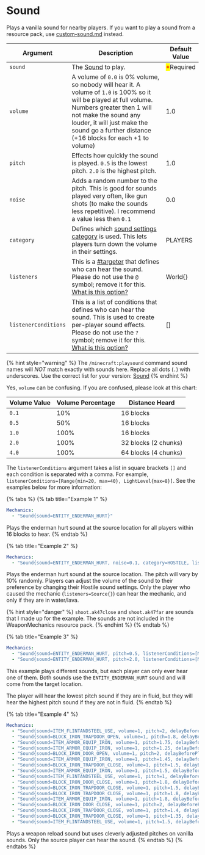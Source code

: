 # Sound

Plays a vanilla sound for nearby players. If you want to play a sound from a resource pack, use [custom-sound.md](custom-sound.md "mention") instead.

<table><thead><tr><th>Argument</th><th width="392.3333333333333">Description</th><th>Default Value</th></tr></thead><tbody><tr><td><code>sound</code></td><td>The <a data-mention href="https://app.gitbook.com/s/IIUkVnlH40vVBzLhWWQ8/references#sound">Sound</a> to play.</td><td><mark style="color:red;">*</mark>Required</td></tr><tr><td><code>volume</code></td><td>A volume of <code>0.0</code> is 0% volume, so nobody will hear it. A volume of <code>1.0</code> is 100% so it will be played at full volume. Numbers greater then 1 will not make the sound any louder, it will just make the sound go a further distance (+16 blocks for each +1 to volume)</td><td>1.0</td></tr><tr><td><code>pitch</code></td><td>Effects how quickly the sound is played. <code>0.5</code> is the lowest pitch. <code>2.0</code> is the highest pitch.</td><td>1.0</td></tr><tr><td><code>noise</code></td><td>Adds a random number to the pitch. This is good for sounds played very often, like gun shots (to make the sounds less repetitive). I recommend a value less then <code>0.1</code> </td><td>0.0</td></tr><tr><td><code>category</code></td><td>Defines which <a href="https://hub.spigotmc.org/javadocs/spigot/org/bukkit/SoundCategory.html">sound settings category</a> is used. This lets players turn down the volume in their settings.</td><td>PLAYERS</td></tr><tr><td><code>listeners</code></td><td>This is a <a data-mention href="../#targeter">#targeter</a> that defines who can hear the sound. Please do not use the <code>@</code> symbol; remove it for this. <a href="https://youtu.be/pFsVM4fQNHo">What is this option?</a></td><td>World{}</td></tr><tr><td><code>listenerConditions</code></td><td>This is a list of conditions that defines who can hear the sound. This is used to create per-player sound effects. Please do not use the <code>?</code> symbol; remove it for this. <a href="https://youtu.be/pFsVM4fQNHo">What is this option?</a></td><td>[]</td></tr></tbody></table>

{% hint style="warning" %}
The `/minecraft:playsound` command sound names will _NOT_ match exactly with sounds here. Replace all dots (`.`) with underscores. Use the correct list for your version: [Sound](https://app.gitbook.com/s/IIUkVnlH40vVBzLhWWQ8/references#sound "mention")
{% endhint %}

Yes, `volume` can be confusing. If you are confused, please look at this chart:

| Volume Value | Volume Percentage | Distance Heard       |
| ------------ | ----------------- | -------------------- |
| `0.1`        | 10%               | 16 blocks            |
| `0.5`        | 50%               | 16 blocks            |
| `1.0`        | 100%              | 16 blocks            |
| `2.0`        | 100%              | 32 blocks (2 chunks) |
| `4.0`        | 100%              | 64 blocks (4 chunks) |

The `listenerConditions` argument takes a list in square brackets `[]` and each condition is separated with a comma. For example, `listenerConditions=[Range{min=20, max=40}, LightLevel{max=8}]`. See the examples below for more information:

{% tabs %}
{% tab title="Example 1" %}
```yaml
Mechanics:
  - "Sound{sound=ENTITY_ENDERMAN_HURT}"
```

Plays the enderman hurt sound at the source location for all players within 16 blocks to hear.&#x20;
{% endtab %}

{% tab title="Example 2" %}
```yaml
Mechanics:
  - "Sound{sound=ENTITY_ENDERMAN_HURT, noise=0.1, category=HOSTILE, listeners=Source{}, listenerConditions=[MaterialCategory{category=FLUID}]}"
```

Plays the enderman hurt sound at the source location. The pitch will vary by 10% randomly. Players can adjust the volume of the sound to their preference by changing their Hostile sound settings. Only the player who caused the mechanic (`listeners=Source{}`) can hear the mechanic, and only if they are in water/lava.&#x20;

{% hint style="danger" %}
`shoot.ak47close` and `shoot.ak47far` are sounds that I made up for the example. The sounds are not included in the WeaponMechanics resource pack.&#x20;
{% endhint %}
{% endtab %}

{% tab title="Example 3" %}
```yaml
Mechanics:
  - "Sound{sound=ENTITY_ENDERMAN_HURT, pitch=0.5, listenerConditions=[MaterialCategory{category=FLUID}]} @Target{}"
  - "Sound{sound=ENTITY_ENDERMAN_HURT, pitch=2.0, listenerConditions=[MaterialCategory{category=FLUID, inverted=true}]} @Target{}"
```

This example plays different sounds, but each player can only ever hear one of them. Both sounds use the `ENTITY_ENDERMAN_HURT` sound and will come from the target location.

The player will hear the lowest pitch sound if they are in fluid, but they will hear the highest pitch sound if they are not in fluid.&#x20;
{% endtab %}

{% tab title="Example 4" %}
```yaml
Mechanics:
  - "Sound{sound=ITEM_FLINTANDSTEEL_USE, volume=1, pitch=2, delayBeforePlay=5, listeners=Source{}}"
  - "Sound{sound=BLOCK_IRON_TRAPDOOR_OPEN, volume=1, pitch=1.8, delayBeforePlay=5, listeners=Source{}}"
  - "Sound{sound=ITEM_ARMOR_EQUIP_IRON, volume=1, pitch=1.75, delayBeforePlay=5, listeners=Source{}}"
  - "Sound{sound=ITEM_ARMOR_EQUIP_IRON, volume=1, pitch=1.25, delayBeforePlay=5, listeners=Source{}}"
  - "Sound{sound=BLOCK_IRON_DOOR_OPEN, volume=1, pitch=2, delayBeforePlay=6, listeners=Source{}}"
  - "Sound{sound=ITEM_ARMOR_EQUIP_IRON, volume=1, pitch=1.45, delayBeforePlay=6, listeners=Source{}}"
  - "Sound{sound=BLOCK_IRON_TRAPDOOR_CLOSE, volume=1, pitch=1.5, delayBeforePlay=25, listeners=Source{}}"
  - "Sound{sound=ITEM_ARMOR_EQUIP_IRON, volume=1, pitch=1.5, delayBeforePlay=25, listeners=Source{}}"
  - "Sound{sound=ITEM_FLINTANDSTEEL_USE, volume=1, pitch=1, delayBeforePlay=26, listeners=Source{}}"
  - "Sound{sound=BLOCK_IRON_DOOR_CLOSE, volume=1, pitch=1.8, delayBeforePlay=27, listeners=Source{}}"
  - "Sound{sound=BLOCK_IRON_TRAPDOOR_CLOSE, volume=1, pitch=1.5, delayBeforePlay=27, listeners=Source{}}"
  - "Sound{sound=BLOCK_IRON_TRAPDOOR_CLOSE, volume=1, pitch=1.8, delayBeforePlay=39, listeners=Source{}}"
  - "Sound{sound=ITEM_ARMOR_EQUIP_IRON, volume=1, pitch=1.8, delayBeforePlay=39, listeners=Source{}}"
  - "Sound{sound=BLOCK_IRON_DOOR_CLOSE, volume=1, pitch=2, delayBeforePlay=40, listeners=Source{}}"
  - "Sound{sound=BLOCK_IRON_TRAPDOOR_CLOSE, volume=1, pitch=1.4, delayBeforePlay=40, listeners=Source{}}"
  - "Sound{sound=BLOCK_IRON_TRAPDOOR_CLOSE, volume=1, pitch=1.35, delayBeforePlay=40, listeners=Source{}}"
  - "Sound{sound=ITEM_FLINTANDSTEEL_USE, volume=1, pitch=1.5, delayBeforePlay=40, listeners=Source{}}"
```

Plays a weapon reload sound but uses cleverly adjusted pitches on vanilla sounds. Only the source player can hear the sound.&#x20;
{% endtab %}
{% endtabs %}

